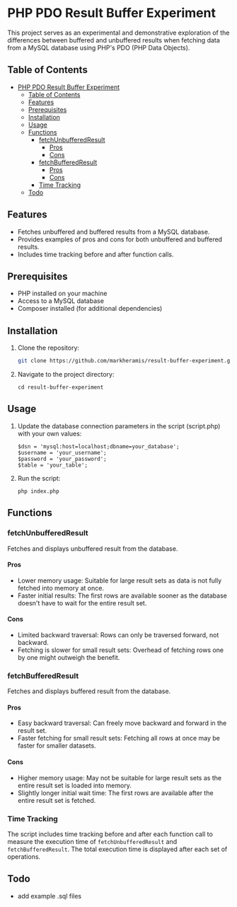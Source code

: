 # PHP PDO Result Buffer Experiment

This project serves as an experimental and demonstrative exploration of the differences between buffered and unbuffered results when fetching data from a MySQL database using PHP's PDO (PHP Data Objects).

## Table of Contents

- [PHP PDO Result Buffer Experiment](#php-pdo-result-buffer-experiment)
  - [Table of Contents](#table-of-contents)
  - [Features](#features)
  - [Prerequisites](#prerequisites)
  - [Installation](#installation)
  - [Usage](#usage)
  - [Functions](#functions)
    - [fetchUnbufferedResult](#fetchunbufferedresult)
      - [Pros](#pros)
      - [Cons](#cons)
    - [fetchBufferedResult](#fetchbufferedresult)
      - [Pros](#pros-1)
      - [Cons](#cons-1)
    - [Time Tracking](#time-tracking)
  - [Todo](#todo)

## Features

- Fetches unbuffered and buffered results from a MySQL database.
- Provides examples of pros and cons for both unbuffered and buffered results.
- Includes time tracking before and after function calls.

## Prerequisites

- PHP installed on your machine
- Access to a MySQL database
- Composer installed (for additional dependencies)

## Installation

1. Clone the repository:

   ```bash
   git clone https://github.com/markheramis/result-buffer-experiment.git
   ```
2. Navigate to the project directory:
   ```
   cd result-buffer-experiment
   ```

## Usage

1. Update the database connection parameters in the script (script.php) with your own values:
   ```
   $dsn = 'mysql:host=localhost;dbname=your_database';
   $username = 'your_username';
   $password = 'your_password';
   $table = 'your_table';
   ```
2. Run the script:

   ```
   php index.php
   ```

## Functions

### fetchUnbufferedResult
Fetches and displays unbuffered result from the database.

#### Pros
- Lower memory usage: Suitable for large result sets as data is not fully fetched into memory at once.
- Faster initial results: The first rows are available sooner as the database doesn't have to wait for the entire result set.
#### Cons
- Limited backward traversal: Rows can only be traversed forward, not backward.
- Fetching is slower for small result sets: Overhead of fetching rows one by one might outweigh the benefit.

### fetchBufferedResult
Fetches and displays buffered result from the database.

#### Pros
- Easy backward traversal: Can freely move backward and forward in the result set.
- Faster fetching for small result sets: Fetching all rows at once may be faster for smaller datasets.

#### Cons
- Higher memory usage: May not be suitable for large result sets as the entire result set is loaded into memory.
- Slightly longer initial wait time: The first rows are available after the entire result set is fetched.


### Time Tracking

The script includes time tracking before and after each function call to measure the execution time of `fetchUnbufferedResult` and `fetchBufferedResult`. The total execution time is displayed after each set of operations.

## Todo
- add example .sql files